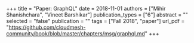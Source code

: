 +++
title = "Paper: GraphQL"
date = 2018-11-01
authors = ["Mihir Shanishchara", "Vineet Barshikar"]
publication_types = ["6"]
abstract = ""
selected = "false"
publication = ""
tags = ["Fall 2018", "paper"]
url_pdf = "https://github.com/cloudmesh-community/book/blob/master/chapters/msg/graphql.md"
+++

